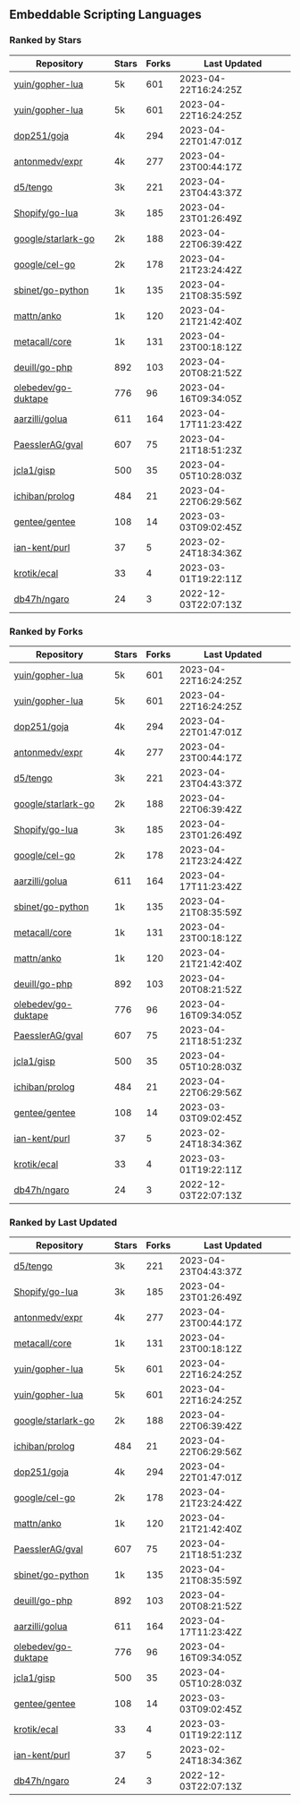 ## Embeddable Scripting Languages

### Ranked by Stars

| Repository | Stars | Forks | Last Updated |
|------------|-------|-------|--------------|
| [yuin/gopher-lua](https://github.com/yuin/gopher-lua) | 5k | 601 | 2023-04-22T16:24:25Z |
| [yuin/gopher-lua](https://github.com/yuin/gopher-lua) | 5k | 601 | 2023-04-22T16:24:25Z |
| [dop251/goja](https://github.com/dop251/goja) | 4k | 294 | 2023-04-22T01:47:01Z |
| [antonmedv/expr](https://github.com/antonmedv/expr) | 4k | 277 | 2023-04-23T00:44:17Z |
| [d5/tengo](https://github.com/d5/tengo) | 3k | 221 | 2023-04-23T04:43:37Z |
| [Shopify/go-lua](https://github.com/Shopify/go-lua) | 3k | 185 | 2023-04-23T01:26:49Z |
| [google/starlark-go](https://github.com/google/starlark-go) | 2k | 188 | 2023-04-22T06:39:42Z |
| [google/cel-go](https://github.com/google/cel-go) | 2k | 178 | 2023-04-21T23:24:42Z |
| [sbinet/go-python](https://github.com/sbinet/go-python) | 1k | 135 | 2023-04-21T08:35:59Z |
| [mattn/anko](https://github.com/mattn/anko) | 1k | 120 | 2023-04-21T21:42:40Z |
| [metacall/core](https://github.com/metacall/core) | 1k | 131 | 2023-04-23T00:18:12Z |
| [deuill/go-php](https://github.com/deuill/go-php) | 892 | 103 | 2023-04-20T08:21:52Z |
| [olebedev/go-duktape](https://github.com/olebedev/go-duktape) | 776 | 96 | 2023-04-16T09:34:05Z |
| [aarzilli/golua](https://github.com/aarzilli/golua) | 611 | 164 | 2023-04-17T11:23:42Z |
| [PaesslerAG/gval](https://github.com/PaesslerAG/gval) | 607 | 75 | 2023-04-21T18:51:23Z |
| [jcla1/gisp](https://github.com/jcla1/gisp) | 500 | 35 | 2023-04-05T10:28:03Z |
| [ichiban/prolog](https://github.com/ichiban/prolog) | 484 | 21 | 2023-04-22T06:29:56Z |
| [gentee/gentee](https://github.com/gentee/gentee) | 108 | 14 | 2023-03-03T09:02:45Z |
| [ian-kent/purl](https://github.com/ian-kent/purl) | 37 | 5 | 2023-02-24T18:34:36Z |
| [krotik/ecal](https://github.com/krotik/ecal) | 33 | 4 | 2023-03-01T19:22:11Z |
| [db47h/ngaro](https://github.com/db47h/ngaro) | 24 | 3 | 2022-12-03T22:07:13Z |

### Ranked by Forks

| Repository | Stars | Forks | Last Updated |
|------------|-------|-------|--------------|
| [yuin/gopher-lua](https://github.com/yuin/gopher-lua) | 5k | 601 | 2023-04-22T16:24:25Z |
| [yuin/gopher-lua](https://github.com/yuin/gopher-lua) | 5k | 601 | 2023-04-22T16:24:25Z |
| [dop251/goja](https://github.com/dop251/goja) | 4k | 294 | 2023-04-22T01:47:01Z |
| [antonmedv/expr](https://github.com/antonmedv/expr) | 4k | 277 | 2023-04-23T00:44:17Z |
| [d5/tengo](https://github.com/d5/tengo) | 3k | 221 | 2023-04-23T04:43:37Z |
| [google/starlark-go](https://github.com/google/starlark-go) | 2k | 188 | 2023-04-22T06:39:42Z |
| [Shopify/go-lua](https://github.com/Shopify/go-lua) | 3k | 185 | 2023-04-23T01:26:49Z |
| [google/cel-go](https://github.com/google/cel-go) | 2k | 178 | 2023-04-21T23:24:42Z |
| [aarzilli/golua](https://github.com/aarzilli/golua) | 611 | 164 | 2023-04-17T11:23:42Z |
| [sbinet/go-python](https://github.com/sbinet/go-python) | 1k | 135 | 2023-04-21T08:35:59Z |
| [metacall/core](https://github.com/metacall/core) | 1k | 131 | 2023-04-23T00:18:12Z |
| [mattn/anko](https://github.com/mattn/anko) | 1k | 120 | 2023-04-21T21:42:40Z |
| [deuill/go-php](https://github.com/deuill/go-php) | 892 | 103 | 2023-04-20T08:21:52Z |
| [olebedev/go-duktape](https://github.com/olebedev/go-duktape) | 776 | 96 | 2023-04-16T09:34:05Z |
| [PaesslerAG/gval](https://github.com/PaesslerAG/gval) | 607 | 75 | 2023-04-21T18:51:23Z |
| [jcla1/gisp](https://github.com/jcla1/gisp) | 500 | 35 | 2023-04-05T10:28:03Z |
| [ichiban/prolog](https://github.com/ichiban/prolog) | 484 | 21 | 2023-04-22T06:29:56Z |
| [gentee/gentee](https://github.com/gentee/gentee) | 108 | 14 | 2023-03-03T09:02:45Z |
| [ian-kent/purl](https://github.com/ian-kent/purl) | 37 | 5 | 2023-02-24T18:34:36Z |
| [krotik/ecal](https://github.com/krotik/ecal) | 33 | 4 | 2023-03-01T19:22:11Z |
| [db47h/ngaro](https://github.com/db47h/ngaro) | 24 | 3 | 2022-12-03T22:07:13Z |

### Ranked by Last Updated

| Repository | Stars | Forks | Last Updated |
|------------|-------|-------|--------------|
| [d5/tengo](https://github.com/d5/tengo) | 3k | 221 | 2023-04-23T04:43:37Z |
| [Shopify/go-lua](https://github.com/Shopify/go-lua) | 3k | 185 | 2023-04-23T01:26:49Z |
| [antonmedv/expr](https://github.com/antonmedv/expr) | 4k | 277 | 2023-04-23T00:44:17Z |
| [metacall/core](https://github.com/metacall/core) | 1k | 131 | 2023-04-23T00:18:12Z |
| [yuin/gopher-lua](https://github.com/yuin/gopher-lua) | 5k | 601 | 2023-04-22T16:24:25Z |
| [yuin/gopher-lua](https://github.com/yuin/gopher-lua) | 5k | 601 | 2023-04-22T16:24:25Z |
| [google/starlark-go](https://github.com/google/starlark-go) | 2k | 188 | 2023-04-22T06:39:42Z |
| [ichiban/prolog](https://github.com/ichiban/prolog) | 484 | 21 | 2023-04-22T06:29:56Z |
| [dop251/goja](https://github.com/dop251/goja) | 4k | 294 | 2023-04-22T01:47:01Z |
| [google/cel-go](https://github.com/google/cel-go) | 2k | 178 | 2023-04-21T23:24:42Z |
| [mattn/anko](https://github.com/mattn/anko) | 1k | 120 | 2023-04-21T21:42:40Z |
| [PaesslerAG/gval](https://github.com/PaesslerAG/gval) | 607 | 75 | 2023-04-21T18:51:23Z |
| [sbinet/go-python](https://github.com/sbinet/go-python) | 1k | 135 | 2023-04-21T08:35:59Z |
| [deuill/go-php](https://github.com/deuill/go-php) | 892 | 103 | 2023-04-20T08:21:52Z |
| [aarzilli/golua](https://github.com/aarzilli/golua) | 611 | 164 | 2023-04-17T11:23:42Z |
| [olebedev/go-duktape](https://github.com/olebedev/go-duktape) | 776 | 96 | 2023-04-16T09:34:05Z |
| [jcla1/gisp](https://github.com/jcla1/gisp) | 500 | 35 | 2023-04-05T10:28:03Z |
| [gentee/gentee](https://github.com/gentee/gentee) | 108 | 14 | 2023-03-03T09:02:45Z |
| [krotik/ecal](https://github.com/krotik/ecal) | 33 | 4 | 2023-03-01T19:22:11Z |
| [ian-kent/purl](https://github.com/ian-kent/purl) | 37 | 5 | 2023-02-24T18:34:36Z |
| [db47h/ngaro](https://github.com/db47h/ngaro) | 24 | 3 | 2022-12-03T22:07:13Z |

